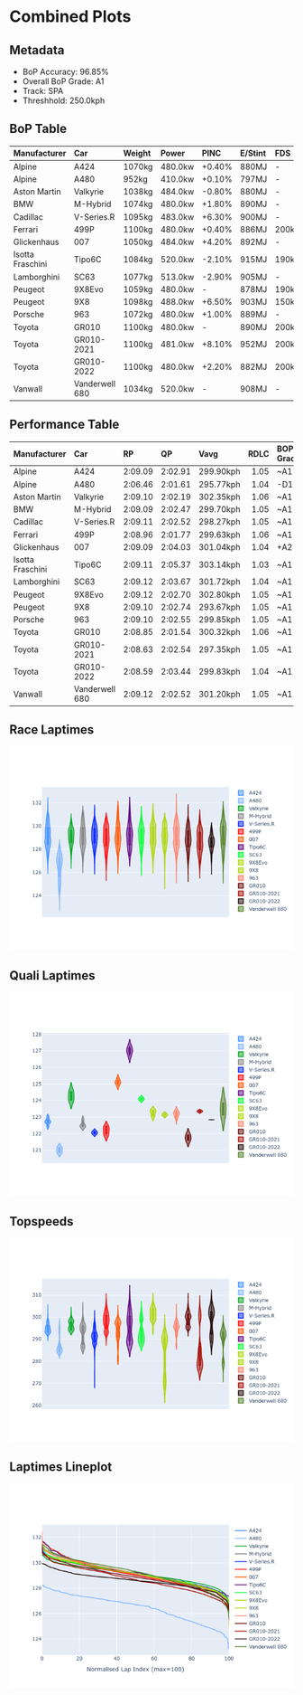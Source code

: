# Combined Plots

## Metadata

- BoP Accuracy: 96.85%
- Overall BoP Grade: A1
- Track: SPA
- Threshhold: 250.0kph

## BoP Table
| Manufacturer     | Car            | Weight   | Power   | PINC   | E/Stint   | FDS    | RDP    | QDP    | TDP    |
|:-----------------|:---------------|:---------|:--------|:-------|:----------|:-------|:-------|:-------|:-------|
| Alpine           | A424           | 1070kg   | 480.0kw | +0.40% | 880MJ     | -      | 52.35% | 61.85% | 27.84% |
| Alpine           | A480           | 952kg    | 410.0kw | +0.10% | 797MJ     | -      | 54.51% | 76.19% | 54.04% |
| Aston Martin     | Valkyrie       | 1038kg   | 484.0kw | -0.80% | 880MJ     | -      | 53.59% | 53.33% | 21.51% |
| BMW              | M-Hybrid       | 1074kg   | 480.0kw | +1.80% | 890MJ     | -      | 53.26% | 57.23% | 34.54% |
| Cadillac         | V-Series.R     | 1095kg   | 483.0kw | +6.30% | 900MJ     | -      | 47.80% | 56.73% | 19.63% |
| Ferrari          | 499P           | 1100kg   | 480.0kw | +0.40% | 886MJ     | 200kph | 53.02% | 42.32% | 9.88%  |
| Glickenhaus      | 007            | 1050kg   | 484.0kw | +4.20% | 892MJ     | -      | 46.49% | 46.07% | 47.78% |
| Isotta Fraschini | Tipo6C         | 1084kg   | 520.0kw | -2.10% | 915MJ     | 190kph | 43.95% | 47.22% | 31.53% |
| Lamborghini      | SC63           | 1077kg   | 513.0kw | -2.90% | 905MJ     | -      | 46.33% | 59.50% | 29.33% |
| Peugeot          | 9X8Evo         | 1059kg   | 480.0kw | -      | 878MJ     | 190kph | 48.47% | 51.26% | 16.02% |
| Peugeot          | 9X8            | 1098kg   | 488.0kw | +6.50% | 903MJ     | 150kph | 54.07% | 57.08% | 10.80% |
| Porsche          | 963            | 1072kg   | 480.0kw | +1.00% | 889MJ     | -      | 50.87% | 45.25% | 30.77% |
| Toyota           | GR010          | 1100kg   | 480.0kw | -      | 890MJ     | 200kph | 52.43% | 57.12% | 12.82% |
| Toyota           | GR010-2021     | 1100kg   | 481.0kw | +8.10% | 952MJ     | 200kph | 54.09% | 52.67% | 26.37% |
| Toyota           | GR010-2022     | 1100kg   | 480.0kw | +2.20% | 882MJ     | 200kph | 53.48% | 69.44% | 7.86%  |
| Vanwall          | Vanderwell 680 | 1034kg   | 520.0kw | -      | 908MJ     | -      | 53.41% | 56.28% | 29.85% |

## Performance Table
| Manufacturer     | Car            | RP      | QP      | Vavg      |   RDLC | BOP-Grade   | Match   |
|:-----------------|:---------------|:--------|:--------|:----------|-------:|:------------|:--------|
| Alpine           | A424           | 2:09.09 | 2:02.91 | 299.90kph |   1.05 | ~A1         | 98.98%  |
| Alpine           | A480           | 2:06.46 | 2:01.61 | 295.77kph |   1.04 | -D1         | 68.45%  |
| Aston Martin     | Valkyrie       | 2:09.10 | 2:02.19 | 302.35kph |   1.06 | ~A1         | 100.00% |
| BMW              | M-Hybrid       | 2:09.09 | 2:02.47 | 299.70kph |   1.05 | ~A1         | 98.84%  |
| Cadillac         | V-Series.R     | 2:09.11 | 2:02.52 | 298.27kph |   1.05 | ~A1         | 99.62%  |
| Ferrari          | 499P           | 2:08.96 | 2:01.77 | 299.63kph |   1.06 | ~A1         | 99.83%  |
| Glickenhaus      | 007            | 2:09.09 | 2:04.03 | 301.04kph |   1.04 | +A2         | 94.88%  |
| Isotta Fraschini | Tipo6C         | 2:09.11 | 2:05.37 | 303.14kph |   1.03 | ~A1         | 95.52%  |
| Lamborghini      | SC63           | 2:09.12 | 2:03.67 | 301.72kph |   1.04 | ~A1         | 99.52%  |
| Peugeot          | 9X8Evo         | 2:09.12 | 2:02.70 | 302.80kph |   1.05 | ~A1         | 98.45%  |
| Peugeot          | 9X8            | 2:09.10 | 2:02.74 | 293.67kph |   1.05 | ~A1         | 99.94%  |
| Porsche          | 963            | 2:09.10 | 2:02.55 | 299.85kph |   1.05 | ~A1         | 99.57%  |
| Toyota           | GR010          | 2:08.85 | 2:01.54 | 300.32kph |   1.06 | ~A1         | 99.74%  |
| Toyota           | GR010-2021     | 2:08.63 | 2:02.54 | 297.35kph |   1.05 | ~A1         | 100.00% |
| Toyota           | GR010-2022     | 2:08.59 | 2:03.44 | 299.83kph |   1.04 | ~A1         | 100.00% |
| Vanwall          | Vanderwell 680 | 2:09.12 | 2:02.52 | 301.20kph |   1.05 | ~A1         | 96.28%  |

## Race Laptimes
![Race Laptimes](images/race_violin.png)

## Quali Laptimes
![Quali Laptimes](images/quali_violin.png)

## Topspeeds
![Topspeeds](images/topspeed_violin.png)

## Laptimes Lineplot
![Laptimes Lineplot](images/laptime_line.png)

